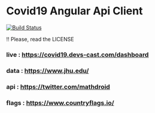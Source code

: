 # Covid19 Angular Api Client
[![Build Status](https://travis-ci.com/devscast/covid19-client.svg?branch=master)](https://travis-ci.com/devscast/covid19-client)

!! Please, read the LICENSE

### live : https://covid19.devs-cast.com/dashboard
### data : https://www.jhu.edu/ 
### api : https://twitter.com/mathdroid
### flags : https://www.countryflags.io/
